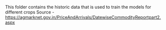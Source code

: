 This folder contains the historic data that is used to train the models for different crops
Source - https://agmarknet.gov.in/PriceAndArrivals/DatewiseCommodityReportpart2.aspx
